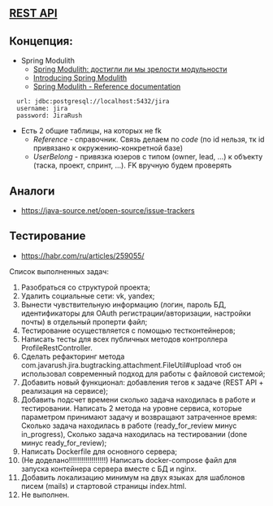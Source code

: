 ## [REST API](http://localhost:8080/doc)

## Концепция:

- Spring Modulith
    - [Spring Modulith: достигли ли мы зрелости модульности](https://habr.com/ru/post/701984/)
    - [Introducing Spring Modulith](https://spring.io/blog/2022/10/21/introducing-spring-modulith)
    - [Spring Modulith - Reference documentation](https://docs.spring.io/spring-modulith/docs/current-SNAPSHOT/reference/html/)

```
  url: jdbc:postgresql://localhost:5432/jira
  username: jira
  password: JiraRush
```

- Есть 2 общие таблицы, на которых не fk
    - _Reference_ - справочник. Связь делаем по _code_ (по id нельзя, тк id привязано к окружению-конкретной базе)
    - _UserBelong_ - привязка юзеров с типом (owner, lead, ...) к объекту (таска, проект, спринт, ...). FK вручную будем
      проверять

## Аналоги

- https://java-source.net/open-source/issue-trackers

## Тестирование

- https://habr.com/ru/articles/259055/

Список выполненных задач:
1. Разобраться со структурой проекта;
2. Удалить социальные сети: vk, yandex;
3. Вынести чувствительную информацию (логин, пароль БД, идентификаторы для OAuth регистрации/авторизации, настройки почты) 
в отдельный проперти файл;
4. Тестирование осуществляется с помощью тестконтейнеров;
5. Написать тесты для всех публичных методов контроллера ProfileRestController.
6. Сделать рефакторинг метода com.javarush.jira.bugtracking.attachment.FileUtil#upload чтоб он использовал современный 
подход для работы с файловой системой;
7. Добавить новый функционал: добавления тегов к задаче (REST API + реализация на сервисе);
8. Добавить подсчет времени сколько задача находилась в работе и тестировании. Написать 2 метода на уровне сервиса, 
которые параметром принимают задачу и возвращают затраченное время:
Сколько задача находилась в работе (ready_for_review минус in_progress),
Сколько задача находилась на тестировании (done минус ready_for_review);
9. Написать Dockerfile для основного сервера;
10. (Не доделано!!!!!!!!!!!!!!!!!!) Написать docker-compose файл для запуска контейнера сервера вместе с БД и nginx. 
11. Добавить локализацию минимум на двух языках для шаблонов писем (mails) и стартовой страницы index.html.
12. Не выполнен.
